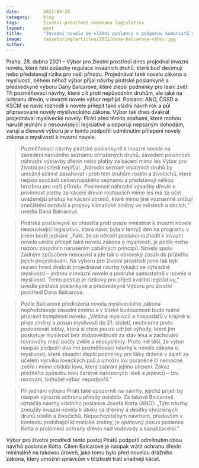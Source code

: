 ```yaml
---
date:         2021-04-28
category:     blog
tags:         životní-prostředí sněmovna legislativa
layout:       post
title:        "Invazní novelu se vládní poslanci s podporou komunistů snažili doplnit nekoncepční mysliveckou novelou, výbor tomu zabránil"
image:        /assets/img/articles/2021/dana-balcarova-vybor.jpg
author:       
---
```




Praha, 28. dubna 2021 – Výbor pro životní prostředí dnes projednal invazní novelu, která řeší způsoby regulace invazních druhů, které buď decimují nebo představují rizika pro naši přírodu. Projednával také novelu zákona o myslivosti, během něhož výbor přijal návrhy pirátské poslankyně a předsedkyně výboru Dany Balcarové, které zlepší podmínky pro lesní zvěř. Tři pozměňovací návrhy, které cílí proti nepůvodním druhům, ale také na ochranu dřevin, v invazní novele výbor nepřijal. Poslanci ANO, ČSSD a KSČM se navíc rozhodli k novele přilepit také vládní návrh rok a půl připravované novely mysliveckého zákona. Výbor tak dnes dvakrát projednával myslivecké novely. Piráti před těmito snahami, které mohou narušit jednání o nesouvisející legislativě a odporují nepsaným dohodám, varují a členové výboru je v tomto podpořili odmítnutím přilepení novely zákona o myslivosti k invazní novele. 

> Pozměňovací návrhy pirátské poslankyně k invazní novele na zavedení národního seznamu ohrožených druhů, zavedení povinnosti náhradní výstavby dřevin nebo platby za kácení mimo les Výbor pro životní prostředí nepřijal. „Národní seznam invazních druhů by umožnil účinně zasahovat i proti těm druhům rostlin a živočichů, které nejsou součástí celoevropského seznamu a představují velkou hrozbou pro naši přírodu. Povinnosti náhradní výsadby dřevin a povinnost platby za kácení dřevin rostoucích mimo les má za účel uváženější přístup ke kácení stromů, které mimo jiné významně snižují znečištění ovzduší a projevy klimatické změny ve městech a obcích,“ uvedla Dana Balcarová.

> Pirátská poslankyně se ohradila proti snaze vměstnat k invazní novele nesouvisející legislativu, která navíc byla v tentýž den na programu v jiném bodě jednání: „Fakt, že se někteří poslanci rozhodli k invazní novele uměle přilepit také novelu zákona o myslivosti, je podle mého názoru zásadním narušením zaběhlých principů. Novely spolu žádným způsobem nesouvisí a jde tak o obrovský zásah do průběhu jejich projednávání. Na výboru pro životní prostředí jsme tak byli nuceni hned dvakrát projednávat návrhy týkající se výhradně myslivosti – jednou v invazní novele a podruhé samostatně v novele o myslivosti. Tento postup je rizikový pro přijetí kvalitní legislativy,“ uvedla pirátská poslankyně a předsedkyně Výboru pro životní prostředí Dana Balcarová. 

> Podle Balcarové předložená novela mysliveckého zákona nepředstavuje zásadní změnu a v blízké budoucnosti bude nutné připravit komplexní novelu: „Většina myslivců a hospodářů v krajině si přeje změny a posun myslivosti do 21. století, nechceme proto podporovat lobby, která si chce pouze udržet výhody, které jim poskytuje myslivost bez zodpovědnosti za stav lesa a zachování rovnováhy mezi počty zvěře a ekosystémy. Proto mě těší, že výbor naopak podpořil dva mé pozměňovací návrhy k novele zákona o myslivosti, které zásadní zlepší podmínky pro lišky držené v zajetí za účelem výcviku loveckých psů a umožní lov poraněné či nemocné zvěře i mimo období lovu, který zabrání jejímu utrpení. Zákaz přežitého způsobu lovu čerstvě narozených lišek a jezevců – tzv. norování, bohužel výbor nepodpořil.“

> Při jednání výboru Piráti také upozornili na návrhy, jejichž přijetí by naopak výrazně ochranu přírody oslabilo. Za takové Balcarová označila návrhy vládního poslance Josefa Kotta (ANO): „Tyto návrhy zneužily invazní novelu k útoku na dřeviny a desítky chráněných druhů rostlin a živočichů. Nepochopitelným návrhem, především v kontextu probíhající klimatické změny, je opětovný pokus poslance Kotta o prolomení ochrany dřevin nad vodovody a kanalizacemi.”

Výbor pro životní prostředí tento postoj Pirátů podpořil odmítnutím obou návrhů poslance Kotta. Cílem Balcarové je naopak vrátit ochranu dřevin minimálně na takovou úroveň, jako tomu bylo před novelou drážního zákona, který umožnil správcům v blízkosti tratí snadněji kácet. 
